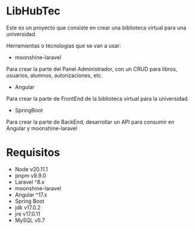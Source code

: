 # LibHubTec

Este es un proyecto que consiste en crear una biblioteca virtual para una universidad.

Herramientas o técnologias que se van a usar:

* moonshine-laravel 

Para crear la parte del Panel Administrador, con un CRUD para libros, usuarios, alumnos, autorizaciones, etc. 

* Angular 

Para crear la parte de FrontEnd de la biblioteca virtual para la universidad.

* SpringBoot

Para crear la parte de BackEnd, desarrollar un API para consumir en Angular y moonshine-laravel

# Requisitos

* Node v20.11.1
* pnpm v9.9.0
* Laravel ^8.x
* moonshine-laravel 
* Angular ^17.x
* Spring Boot
* jdk v17.0.2
* jre v17.0.11
* MySQL v5.7